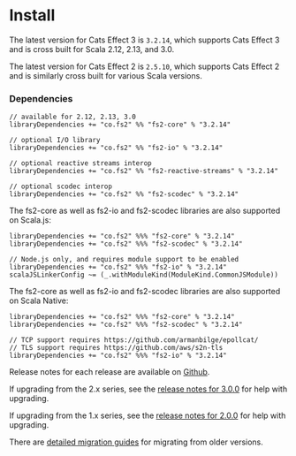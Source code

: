 # Install

The latest version for Cats Effect 3 is `3.2.14`, which supports Cats Effect 3 and is cross built for Scala 2.12, 2.13, and 3.0.

The latest version for Cats Effect 2 is `2.5.10`, which supports Cats Effect 2 and is similarly cross built for various Scala versions.

### Dependencies <!-- {docsify-ignore} -->

```
// available for 2.12, 2.13, 3.0
libraryDependencies += "co.fs2" %% "fs2-core" % "3.2.14"

// optional I/O library
libraryDependencies += "co.fs2" %% "fs2-io" % "3.2.14"

// optional reactive streams interop
libraryDependencies += "co.fs2" %% "fs2-reactive-streams" % "3.2.14"

// optional scodec interop
libraryDependencies += "co.fs2" %% "fs2-scodec" % "3.2.14"
```

The fs2-core as well as fs2-io and fs2-scodec libraries are also supported on Scala.js:

```
libraryDependencies += "co.fs2" %%% "fs2-core" % "3.2.14"
libraryDependencies += "co.fs2" %%% "fs2-scodec" % "3.2.14"

// Node.js only, and requires module support to be enabled
libraryDependencies += "co.fs2" %%% "fs2-io" % "3.2.14"
scalaJSLinkerConfig ~= (_.withModuleKind(ModuleKind.CommonJSModule)) 
```

The fs2-core as well as fs2-io and fs2-scodec libraries are also supported on Scala Native:
```
libraryDependencies += "co.fs2" %%% "fs2-core" % "3.2.14"
libraryDependencies += "co.fs2" %%% "fs2-scodec" % "3.2.14"

// TCP support requires https://github.com/armanbilge/epollcat/
// TLS support requires https://github.com/aws/s2n-tls
libraryDependencies += "co.fs2" %%% "fs2-io" % "3.2.14"
```

Release notes for each release are available on [Github](https://github.com/typelevel/fs2/releases/).

If upgrading from the 2.x series, see the [release notes for 3.0.0](https://github.com/typelevel/fs2/releases/tag/v3.0.0) for help with upgrading.

If upgrading from the 1.x series, see the [release notes for 2.0.0](https://github.com/typelevel/fs2/releases/tag/v2.0.0) for help with upgrading.

There are [detailed migration guides](https://github.com/typelevel/fs2/blob/main/docs/) for migrating from older versions.
